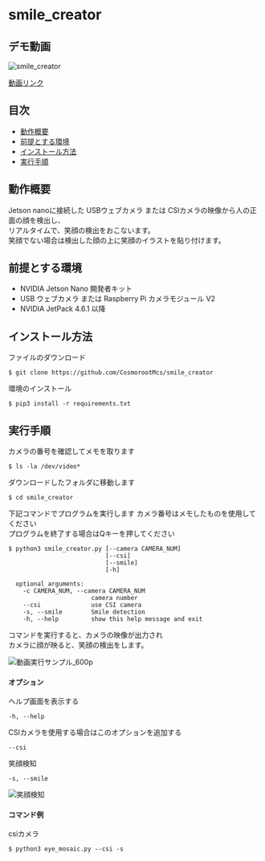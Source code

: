 # smile_creator

## デモ動画
![smile_creator](https://github.com/user-attachments/assets/fe0fca9a-33d3-499c-8b9e-09b607ac0d71)


[動画リンク](https://www.youtube.com/watch?v=7SpeD7yOXh8)


## 目次
- [動作概要](https://github.com/cr-xsc/smile_creator/blob/main/README.jp.md#%E5%8B%95%E4%BD%9C%E6%A6%82%E8%A6%81)
- [前提とする環境](https://github.com/cr-xsc/smile_creator/blob/main/README.jp.md#%E5%89%8D%E6%8F%90%E3%81%A8%E3%81%99%E3%82%8B%E7%92%B0%E5%A2%83)
- [インストール方法](https://github.com/CosmorootMcs/smile_creator#)
- [実行手順](https://github.com/CosmorootMcs/smile_creator#)


## 動作概要
Jetson nanoに接続した USBウェブカメラ または CSIカメラの映像から人の正面の顔を検出し、   
リアルタイムで、笑顔の検出をおこないます。        
笑顔でない場合は検出した顔の上に笑顔のイラストを貼り付けます。     



## 前提とする環境

- NVIDIA Jetson Nano 開発者キット
- USB ウェブカメラ または Raspberry Pi カメラモジュール V2
- NVIDIA JetPack 4.6.1 以降


## インストール方法
ファイルのダウンロード
   ```
   $ git clone https://github.com/CosmorootMcs/smile_creator
   ```
環境のインストール
   ```
   $ pip3 install -r requirements.txt
   ```

## 実行手順

カメラの番号を確認してメモを取ります
   ```
   $ ls -la /dev/video*
   ```
ダウンロードしたフォルダに移動します
   ```
   $ cd smile_creator
   ```
下記コマンドでプログラムを実行します  カメラ番号はメモしたものを使用してください  
プログラムを終了する場合はQキーを押してください

   ```
   $ python3 smile_creator.py [--camera CAMERA_NUM]
                              [--csi]
                              [--smile]
                              [-h] 
                         
     optional arguments:
       -c CAMERA_NUM, --camera CAMERA_NUM
                          camera number
       --csi              use CSI camera
       -s, --smile        Smile detection
       -h, --help         show this help message and exit
   ```

コマンドを実行すると、カメラの映像が出力され  
カメラに顔が映ると、笑顔の検出をします。

![動画実行サンプル_600p](https://user-images.githubusercontent.com/121159170/209489999-98afaef8-1519-4682-a2f0-21c0419940a4.png)

#### オプション
ヘルプ画面を表示する
   ```
   -h, --help
   ```

CSIカメラを使用する場合はこのオプションを追加する
   ```
   --csi
   ```

笑顔検知
   ```
   -s, --smile
   ```
![笑顔検知](https://user-images.githubusercontent.com/121159170/209027050-cc40bd85-40b9-4dca-a526-306b5240bf68.png)


#### コマンド例
csiカメラ
   ```
   $ python3 eye_mosaic.py --csi -s
   ```


